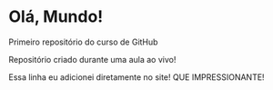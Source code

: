 # Olá, Mundo!
 Primeiro repositório do curso de GitHub

 Repositório criado durante uma aula ao vivo!
 
 Essa linha eu adicionei diretamente no site! QUE IMPRESSIONANTE!
 
